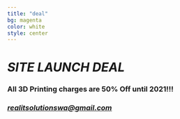 ```yaml
---
title: "deal"
bg: magenta
color: white
style: center
---
```


# ***SITE LAUNCH DEAL***

### **All 3D Printing charges are 50% Off until 2021!!!**
### *[realitsolutionswa@gmail.com](mailto://realitsolutionswa@gmail.com)*
